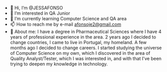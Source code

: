 - 👋 Hi, I’m @JESSAFONSO
- 👀 I’m interested in QA Junior
- 🌱 I’m currently learning Computer Science and QA area
- 📫 How to reach me by e-mail afonsoje2@gmail.com
- 💞️ About me:
I have a degree in Pharmaceutical Sciences where I have 4 years of professional experience in the area.
2 years ago I decided to change countries, I came to live in Portugal, my homeland.
A few months ago I decided to change careers.
I started studying the universe of Computer Science on my own, which I discovered in the area of Quality Analyst/Tester, which I was interested in, and with that I've been trying to deepen my knowledge in technology.
